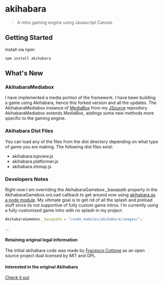akihabara
=========

> A retro gaming engine using Javascript Canvas.


## Getting Started
Install via npm:
```shell
npm install akihabara
```


## What's New

### AkihabaraMediabox
I have implemented a media portion of the framework. I have been building a game using Akihabara, hence this forked version and all the updates. The AkihabaraMediabox instance of [MediaBox](https://github.com/kitajchuk/jsource/blob/master/src/MediaBox.js) from my [JSource](https://github.com/kitajchuk/jsource/) repository. AkihabaraMediabox extends MediaBox, addings some new methods more specific to the gaming engine.

### Akihabara Dist Files
You can load any of the files from the dist directory depending on what type of game you are making. The following dist files exist:
 - akihabara.topview.js
 - akihabara.platformer.js
 - akihabara.shmup.js

### Developers Notes
Right now I am overriding the AkihabaraGamebox._basepath property in the AkihabaraGamebox.onLoad callback to get around now using [akihabara as a node module](https://www.npmjs.org/package/akihabara). My ultimate goal is to get rid of all the splash and preload stuff since its not supportive of fully custom game intros. I'm currently using a fully customized game intro with no splash in my project.
```js
AkihabaraGamebox._basepath = "/node_modules/akihabara/images/";
```


...



#### Retaining original legal information
The initial akihabara code was made by [Fracesco Cottone](http://kesiev.com) as an open source project dual licensed by MIT and GPL.

#### Interested in the original Akihabara
[Check it out](https://github.com/Akihabara/akihabara)